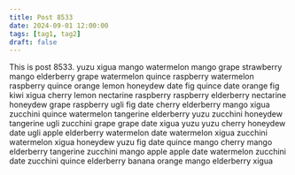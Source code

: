 ```yaml
---
title: Post 8533
date: 2024-09-01 12:00:00
tags: [tag1, tag2]
draft: false
---
```

This is post 8533.
yuzu
xigua
mango
watermelon
mango
grape
strawberry
mango
elderberry
grape
watermelon
quince
raspberry
watermelon
raspberry
quince
orange
lemon
honeydew
date
fig
quince
date
orange
fig
kiwi
xigua
cherry
lemon
nectarine
raspberry
raspberry
elderberry
nectarine
honeydew
grape
raspberry
ugli
fig
date
cherry
elderberry
mango
xigua
zucchini
quince
watermelon
tangerine
elderberry
yuzu
zucchini
honeydew
tangerine
ugli
zucchini
grape
grape
date
xigua
yuzu
yuzu
cherry
honeydew
date
ugli
apple
elderberry
watermelon
date
watermelon
xigua
zucchini
watermelon
xigua
honeydew
yuzu
fig
date
quince
mango
cherry
mango
elderberry
tangerine
zucchini
mango
apple
apple
date
watermelon
zucchini
date
zucchini
quince
elderberry
banana
orange
mango
elderberry
xigua
